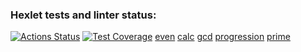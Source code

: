### Hexlet tests and linter status:

[![Actions Status](https://github.com/foxxdogg/frontend-project-44/actions/workflows/hexlet-check.yml/badge.svg)](https://github.com/foxxdogg/frontend-project-44/actions)
[![Test Coverage](https://api.codeclimate.com/v1/badges/6ed1472ba2ef8141f03c/test_coverage)](https://codeclimate.com/github/foxxdogg/frontend-project-44/test_coverage)
[even](https://asciinema.org/a/082UE6z3b4zLWaSJbdqru6d4R)
[calc](https://asciinema.org/a/xnzBC6jTRdprwXAfQNMSeNUlP)
[gcd](https://asciinema.org/a/4SpbdV6URRJRtVQElsNLQVBok)
[progression](https://asciinema.org/a/DhJuyYhH3q1XH6OjupEnCde2Q)
[prime](https://asciinema.org/a/7VNqmH42DlUNkojk1MCgoBXq4)
